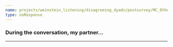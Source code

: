 ```yaml
---
name: projects/weinstein_listening/disagreeing_dyads/postsurvey/MC_Other.md
type: noResponse
---
```


### During the conversation, **my partner...**

---
